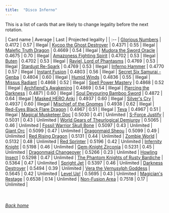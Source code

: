 ```yaml
---
title:  "Disco Inferno"
---
```


This is a list of cards that are likely to change legality before the next rotation.

| Card name | Average | Last | Projected legality |
| :-- |
[Glorious Numbers](https://db.ygoprodeck.com/card/?search=Glorious%20Numbers) | 0.4172 | 0.57 | Illegal |
[Kycoo the Ghost Destroyer](https://db.ygoprodeck.com/card/?search=Kycoo%20the%20Ghost%20Destroyer) | 0.4371 | 0.55 | Illegal |
[Malefic Truth Dragon](https://db.ygoprodeck.com/card/?search=Malefic%20Truth%20Dragon) | 0.4669 | 0.54 | Illegal |
[Mudora the Sword Oracle](https://db.ygoprodeck.com/card/?search=Mudora%20the%20Sword%20Oracle) | 0.4675 | 0.70 | Illegal |
[Amazoness Fighting Spirit](https://db.ygoprodeck.com/card/?search=Amazoness%20Fighting%20Spirit) | 0.4702 | 0.53 | Illegal |
[Buten](https://db.ygoprodeck.com/card/?search=Buten) | 0.4702 | 0.53 | Illegal |
[Raviel, Lord of Phantasms](https://db.ygoprodeck.com/card/?search=Raviel,%20Lord%20of%20Phantasms) | 0.4769 | 0.53 | Illegal |
[Stardust Re-Spark](https://db.ygoprodeck.com/card/?search=Stardust%20Re-Spark) | 0.4769 | 0.53 | Illegal |
[Inferno Hammer](https://db.ygoprodeck.com/card/?search=Inferno%20Hammer) | 0.4770 | 0.57 | Illegal |
[Instant Fusion](https://db.ygoprodeck.com/card/?search=Instant%20Fusion) | 0.4803 | 0.56 | Illegal |
[Secret Six Samurai - Genba](https://db.ygoprodeck.com/card/?search=Secret%20Six%20Samurai%20-%20Genba) | 0.4804 | 0.60 | Illegal |
[Humid Winds](https://db.ygoprodeck.com/card/?search=Humid%20Winds) | 0.4836 | 0.55 | Illegal |
[Missus Radiant](https://db.ygoprodeck.com/card/?search=Missus%20Radiant) | 0.4868 | 0.52 | Illegal |
[Spell Power Mastery](https://db.ygoprodeck.com/card/?search=Spell%20Power%20Mastery) | 0.4868 | 0.52 | Illegal |
[Archfiend's Awakening](https://db.ygoprodeck.com/card/?search=Archfiend's%20Awakening) | 0.4869 | 0.54 | Illegal |
[Piercing the Darkness](https://db.ygoprodeck.com/card/?search=Piercing%20the%20Darkness) | 0.4871 | 0.60 | Illegal |
[Soul Devouring Bamboo Sword](https://db.ygoprodeck.com/card/?search=Soul%20Devouring%20Bamboo%20Sword) | 0.4872 | 0.64 | Illegal |
[Masked HERO Anki](https://db.ygoprodeck.com/card/?search=Masked%20HERO%20Anki) | 0.4937 | 0.60 | Illegal |
[Silver's Cry](https://db.ygoprodeck.com/card/?search=Silver's%20Cry) | 0.4937 | 0.60 | Illegal |
[Mischief of the Gnomes](https://db.ygoprodeck.com/card/?search=Mischief%20of%20the%20Gnomes) | 0.4938 | 0.62 | Illegal |
[Red-Eyes Black Flare Dragon](https://db.ygoprodeck.com/card/?search=Red-Eyes%20Black%20Flare%20Dragon) | 0.4967 | 0.51 | Illegal |
[Teva](https://db.ygoprodeck.com/card/?search=Teva) | 0.4967 | 0.51 | Illegal |
[Magical Musketeer Doc](https://db.ygoprodeck.com/card/?search=Magical%20Musketeer%20Doc) | 0.5030 | 0.41 | Unlimited |
[S-Force Justify](https://db.ygoprodeck.com/card/?search=S-Force%20Justify) | 0.5031 | 0.43 | Unlimited |
[World Gears of Theurlogical Demiurgy](https://db.ygoprodeck.com/card/?search=World%20Gears%20of%20Theurlogical%20Demiurgy) | 0.5065 | 0.46 | Unlimited |
[Fossil Warrior Skull Bone](https://db.ygoprodeck.com/card/?search=Fossil%20Warrior%20Skull%20Bone) | 0.5097 | 0.43 | Unlimited |
[Giant Orc](https://db.ygoprodeck.com/card/?search=Giant%20Orc) | 0.5099 | 0.47 | Unlimited |
[Dragonmaid Sheou](https://db.ygoprodeck.com/card/?search=Dragonmaid%20Sheou) | 0.5099 | 0.49 | Unlimited |
[Red Rising Dragon](https://db.ygoprodeck.com/card/?search=Red%20Rising%20Dragon) | 0.5131 | 0.44 | Unlimited |
[Zombie World](https://db.ygoprodeck.com/card/?search=Zombie%20World) | 0.5132 | 0.48 | Unlimited |
[Red Sprinter](https://db.ygoprodeck.com/card/?search=Red%20Sprinter) | 0.5196 | 0.42 | Unlimited |
[Infernity Knight](https://db.ygoprodeck.com/card/?search=Infernity%20Knight) | 0.5198 | 0.46 | Unlimited |
[Gem-Knight Zirconia](https://db.ygoprodeck.com/card/?search=Gem-Knight%20Zirconia) | 0.5231 | 0.45 | Unlimited |
[Dragonmaid Changeover](https://db.ygoprodeck.com/card/?search=Dragonmaid%20Changeover) | 0.5266 | 0.23 | Unlimited |
[Howling Insect](https://db.ygoprodeck.com/card/?search=Howling%20Insect) | 0.5298 | 0.47 | Unlimited |
[The Phantom Knights of Rusty Bardiche](https://db.ygoprodeck.com/card/?search=The%20Phantom%20Knights%20of%20Rusty%20Bardiche) | 0.5364 | 0.47 | Unlimited |
[Spright Jet](https://db.ygoprodeck.com/card/?search=Spright%20Jet) | 0.5397 | 0.46 | Unlimited |
[Darkness Destroyer](https://db.ygoprodeck.com/card/?search=Darkness%20Destroyer) | 0.5494 | 0.39 | Unlimited |
[Vera the Vernusylph Goddess](https://db.ygoprodeck.com/card/?search=Vera%20the%20Vernusylph%20Goddess) | 0.5645 | 0.42 | Unlimited |
[Level Up!](https://db.ygoprodeck.com/card/?search=Level%20Up!) | 0.5695 | 0.43 | Unlimited |
[Magician's Restage](https://db.ygoprodeck.com/card/?search=Magician's%20Restage) | 0.6538 | 0.14 | Unlimited |
[Non-Fusion Area](https://db.ygoprodeck.com/card/?search=Non-Fusion%20Area) | 0.7518 | 0.17 | Unlimited |

<br>

###### [Back home](index)